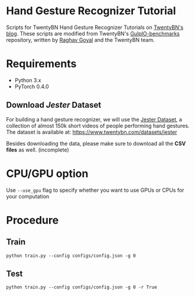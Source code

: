 # Hand Gesture Recognizer Tutorial

Scripts for TwentyBN Hand Gesture Recognizer Tutorials on [TwentyBN's blog](https://medium.com/twentybn). These scripts are modified from  TwentyBN's [GulpIO-benchmarks](https://github.com/TwentyBN/GulpIO-benchmarks) repository, written by [Raghav Goyal](https://github.com/raghavgoyal14) and the TwentyBN team.

# Requirements

- Python 3.x
- PyTorch 0.4.0

## Download *Jester* Dataset

For building a hand gesture recognizer, we will use the [Jester Dataset](https://www.twentybn.com/datasets/jester), a collection of almost 150k short videos of people performing hand
gestures. The dataset is available at: https://www.twentybn.com/datasets/jester

Besides downloading the data, please make sure to download all the **CSV files** as well.
(incomplete)

# CPU/GPU option
Use `--use_gpu` flag to specify whether you want to use GPUs or CPUs for your computation

# Procedure

## Train
`python train.py --config configs/config.json -g 0`

## Test
`python train.py --config configs/config.json -g 0 -r True`
